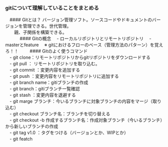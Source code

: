 ### gitについて理解していることをまとめる                                
　#### Gitとは？ バージョン管理ソフト。ソースコードやドキュメントのバージョンを管理できる。世代管理。                                
　　親、子関係を構築できる。                                
　　
　#### Gitの概念
　- ローカルリポジトリとリモートリポジトリ
　- masterとfeature
　※ gitにおけるフローのベース（管理方法のパターン）を覚えろ！！
　
　#### Gitのよく使うコマンド                                   
　- git clone：リモートリポジトリからgitリポジトリをダウンロードする                                   
　- git pull ： リモートリポジトリを取り込む。                                
　- git commit ：変更内容を追加する                                
　- git push ：変更内容をリモートリポジトリに追加する                                
　- git branch name：gitiブランチの作成                                
　- git branch：gitiブランチ一覧確認                                
　- git stash ：変更内容を退避する                                
　- git marge ブランチ：今いるブランチに対象ブランチの内容をマージ（取り込む）                                
　- git checkout ブランチ名：ブランチを切り替える                                
　- git checkout -b 作成するブランチ名：作成対象ブランチ（今いるブランチ）から新しいブランチの作成                                
　- git tag v1.0 ：タグをつける（バージョンとか、WIPとか）                                
　- git featch                               
